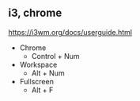## i3, chrome

https://i3wm.org/docs/userguide.html

* Chrome
    * Control + Num
* Workspace
    * Alt + Num
* Fullscreen
    * Alt + F
